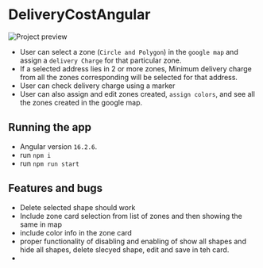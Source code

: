 # DeliveryCostAngular

![Project preview](docs/preview.png)

- User can select a zone (`Circle and Polygon`) in the `google map` and assign a `delivery Charge` for that particular zone.
- If a selected address lies in 2 or more zones, Minimum delivery charge from all the zones corresponding will be selected for that address.
- User can check delivery charge using a marker
- User can also assign and edit zones created, `assign colors`, and see all the zones created in the google map.

## Running the app

- Angular version `16.2.6`.
- run `npm i`
- run `npm run start`

## Features and bugs

- Delete selected shape should work
- Include zone card selection from list of zones and then showing the same in map
- include color info in the zone card
- proper functionality of disabling and enabling of show all shapes and hide all shapes, delete slecyed shape, edit and save in teh card.
-
